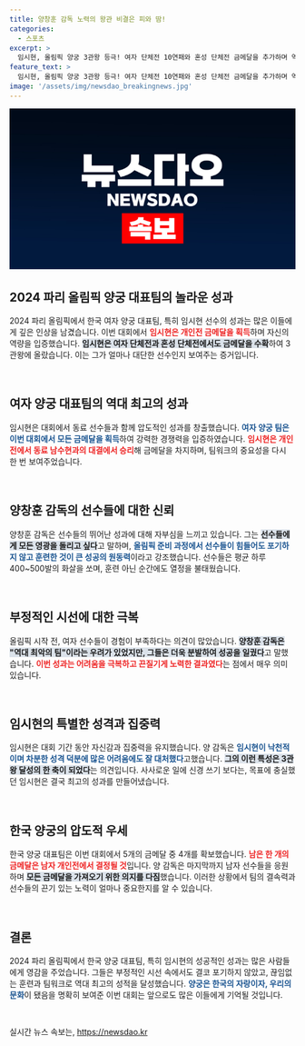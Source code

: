 ```yaml
---
title: 양창훈 감독 노력의 왕관 비결은 피와 땀!
categories:
  - 스포츠
excerpt: >
  임시현, 올림픽 양궁 3관왕 등극! 여자 단체전 10연패와 혼성 단체전 금메달을 추가하며 역대 최약체라는 우려를 극복했다. 그녀의 끈질긴 훈련 덕분에 한국 양궁팀은 파리에서 금메달 4개를 쟁취했다!
feature_text: >
  임시현, 올림픽 양궁 3관왕 등극! 여자 단체전 10연패와 혼성 단체전 금메달을 추가하며 역대 최약체라는 우려를 극복했다. 그녀의 끈질긴 훈련 덕분에 한국 양궁팀은 파리에서 금메달 4개를 쟁취했다!
image: '/assets/img/newsdao_breakingnews.jpg'
---
```


<p><img src="/assets/img/newsdao_breakingnews.jpg" alt="cryptoinkorea 속보" /></p>

<h2 data-ke-size="size26">2024 파리 올림픽 양궁 대표팀의 놀라운 성과</h2>

<p data-ke-size="size16">2024 파리 올림픽에서 한국 여자 양궁 대표팀, 특히 임시현 선수의 성과는 많은 이들에게 깊은 인상을 남겼습니다. 이번 대회에서 <b><span style="color: #ee2323;">임시현은 개인전 금메달을 획득</span></b>하며 자신의 역량을 입증했습니다. <b><span style="background-color: #21538527;">임시현은 여자 단체전과 혼성 단체전에서도 금메달을 수확</span></b>하여 3관왕에 올랐습니다. 이는 그가 얼마나 대단한 선수인지 보여주는 증거입니다.</p>

<p data-ke-size="size16">&nbsp;</p>

<h2 data-ke-size="size26">여자 양궁 대표팀의 역대 최고의 성과</h2>

<p data-ke-size="size16">임시현은 대회에서 동료 선수들과 함께 압도적인 성과를 창출했습니다. <b><span style="color: #1a5490;">여자 양궁 팀은 이번 대회에서 모든 금메달을 획득</span></b>하여 강력한 경쟁력을 입증하였습니다. <b><span style="color: #ee2323;">임시현은 개인전에서 동료 남수현과의 대결에서 승리</span></b>해 금메달을 차지하며, 팀워크의 중요성을 다시 한 번 보여주었습니다.</p>

<p data-ke-size="size16">&nbsp;</p>

<h2 data-ke-size="size26">양창훈 감독의 선수들에 대한 신뢰</h2>

<p data-ke-size="size16">양창훈 감독은 선수들의 뛰어난 성과에 대해 자부심을 느끼고 있습니다. 그는 <b><span style="background-color: #21538527;">선수들에게 모든 영광을 돌리고 싶다</span></b>고 말하며, <b><span style="color: #1a5490;">올림픽 준비 과정에서 선수들이 힘들어도 포기하지 않고 훈련한 것이 큰 성공의 원동력</span></b>이라고 강조했습니다. 선수들은 평균 하루 400~500발의 화살을 쏘며, 훈련 아닌 순간에도 열정을 불태웠습니다.</p>

<p data-ke-size="size16">&nbsp;</p>

<h2 data-ke-size="size26">부정적인 시선에 대한 극복</h2>

<p data-ke-size="size16">올림픽 시작 전, 여자 선수들이 경험이 부족하다는 의견이 많았습니다. <b><span style="background-color: #21538527;">양창훈 감독은 "역대 최악의 팀"이라는 우려가 있었지만, 그들은 더욱 분발하여 성공을 일궜다</span></b>고 말했습니다. <b><span style="color: #ee2323;">이번 성과는 어려움을 극복하고 끈질기게 노력한 결과였다</span></b>는 점에서 매우 의미 있습니다.</p>

<p data-ke-size="size16">&nbsp;</p>

<h2 data-ke-size="size26">임시현의 특별한 성격과 집중력</h2>

<p data-ke-size="size16">임시현은 대회 기간 동안 자신감과 집중력을 유지했습니다. 양 감독은 <b><span style="color: #1a5490;">임시현이 낙천적이며 차분한 성격 덕분에 많은 어려움에도 잘 대처했다</span></b>고했습니다. <b><span style="background-color: #21538527;">그의 이런 특성은 3관왕 달성의 한 축이 되었다</span></b>는 의견입니다. 사사로운 일에 신경 쓰기 보다는, 목표에 충실했던 임시현은 결국 최고의 성과를 만들어냈습니다.</p>

<p data-ke-size="size16">&nbsp;</p>

<h2 data-ke-size="size26">한국 양궁의 압도적 우세</h2>

<p data-ke-size="size16">한국 양궁 대표팀은 이번 대회에서 5개의 금메달 중 4개를 확보했습니다. <b><span style="color: #ee2323;">남은 한 개의 금메달은 남자 개인전에서 결정될 것</span></b>입니다. 양 감독은 마지막까지 남자 선수들을 응원하며 <b><span style="background-color: #21538527;">모든 금메달을 가져오기 위한 의지를 다짐</span></b>했습니다. 이러한 상황에서 팀의 결속력과 선수들의 끈기 있는 노력이 얼마나 중요한지를 알 수 있습니다.</p>

<p data-ke-size="size16">&nbsp;</p>

<h2 data-ke-size="size26">결론</h2>

<p data-ke-size="size16">2024 파리 올림픽에서 한국 양궁 대표팀, 특히 임시현의 성공적인 성과는 많은 사람들에게 영감을 주었습니다. 그들은 부정적인 시선 속에서도 결코 포기하지 않았고, 끊임없는 훈련과 팀워크로 역대 최고의 성적을 달성했습니다. <b><span style="color: #1a5490;">양궁은 한국의 자랑이자, 우리의 문화</span></b>이 됐음을 명확히 보여준 이번 대회는 앞으로도 많은 이들에게 기억될 것입니다.</p>

<p data-ke-size="size16">&nbsp;</p>
실시간 뉴스 속보는, <a href="https://newsdao.kr" rel="dofollow">https://newsdao.kr</a>


